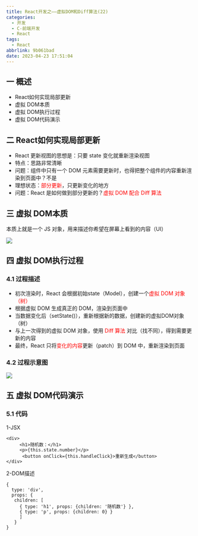 ```yaml
---
title: React开发之——虚拟DOM和Diff算法(22)
categories:
  - 开发
  - C-前端开发
  - React
tags:
  - React
abbrlink: 9b061bad
date: 2023-04-23 17:51:04
---
```

## 一 概述

* React如何实现局部更新
* 虚拟 DOM本质
* 虚拟 DOM执行过程
* 虚拟 DOM代码演示

<!--more-->

## 二  React如何实现局部更新

* React 更新视图的思想是：只要 state 变化就重新渲染视图
* 特点：思路非常清晰
* 问题：组件中只有一个 DOM 元素需要更新时，也得把整个组件的内容重新渲染到页面中？不是
* 理想状态：<font color=red>部分更新</font>，只更新变化的地方
* 问题：React 是如何做到部分更新的？<font color=red>虚拟 DOM 配合 Diff 算法</font>

## 三 虚拟 DOM本质

本质上就是一个 JS 对象，用来描述你希望在屏幕上看到的内容（UI）

![][1]

## 四 虚拟 DOM执行过程

### 4.1 过程描述

* 初次渲染时，React 会根据初始state（Model），创建一个<font color=red>虚拟 DOM 对象（树）</font>
* 根据虚拟 DOM 生成真正的 DOM，渲染到页面中
* 当数据变化后（setState()），重新根据新的数据，创建新的虚拟DOM对象（树）
* 与上一次得到的虚拟 DOM 对象，使用 <font color=red>Diff 算法</font> 对比（找不同），得到需要更新的内容
* 最终，React 只将<font color=red>变化的内容</font>更新（patch）到 DOM 中，重新渲染到页面

### 4.2 过程示意图

![][2]

## 五 虚拟 DOM代码演示

### 5.1 代码

1-JSX

```
<div>
     <h1>随机数：</h1>
     <p>{this.state.number}</p>
      <button onClick={this.handleClick}>重新生成</button>
</div>
```

2-DOM描述

```
{
  type: 'div',
  props: {
   children: [
     { type: 'h1', props: {children: '随机数'} },
     { type: 'p', props: {children: 0} }
     ]
   }
}
```




[1]:https://cdn.jsdelivr.net/gh/PGzxc/CDN/blog-react/react-day4-img22-virtual-dom.png
[2]:https://cdn.jsdelivr.net/gh/PGzxc/CDN/blog-react/react-day4-img22-diff-dom.png